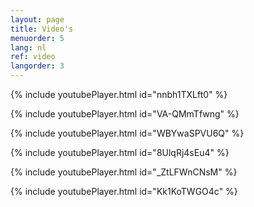 ```yaml
---
layout: page
title: Video's
menuorder: 5
lang: nl
ref: video
langorder: 3
---
```


{% include youtubePlayer.html id="nnbh1TXLft0" %}


{% include youtubePlayer.html id="VA-QMmTfwng" %}


{% include youtubePlayer.html id="WBYwaSPVU6Q" %}


{% include youtubePlayer.html id="8UlqRj4sEu4" %}


{% include youtubePlayer.html id="_ZtLFWnCNsM" %}


{% include youtubePlayer.html id="Kk1KoTWGO4c" %}


